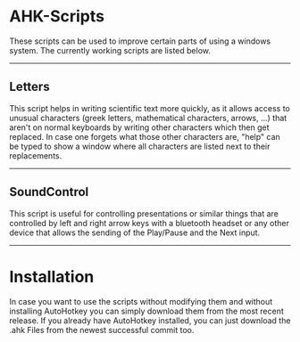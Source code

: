 # AHK-Scripts

These scripts can be used to improve certain parts of using a windows system. The currently working scripts are listed below.

---
## Letters

This script helps in writing scientific text more quickly, as it allows access to unusual characters (greek letters, mathematical characters, arrows, ...) that aren't on normal keyboards by writing other characters which then get replaced. In case one forgets what those other characters are, "help" can be typed to show a window where all characters are listed next to their replacements.

---
## SoundControl

This script is useful for controlling presentations or similar things that are controlled by left and right arrow keys with a bluetooth headset or any other device that allows the sending of the Play/Pause and the Next input.

---
# Installation

In case you want to use the scripts without modifying them and without installing AutoHotkey you can simply download them from the most recent release. If you already have AutoHotkey installed, you can just download the .ahk Files from the newest successful commit too.
